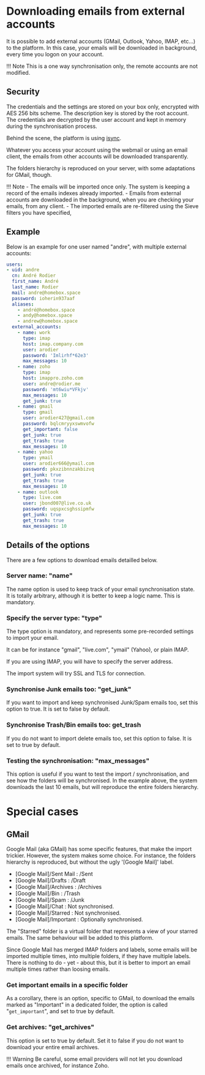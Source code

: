 # Downloading emails from external accounts

It is possible to add external accounts (GMail, Outlook, Yahoo, IMAP, etc...) to the platform.
In this case, your emails will be downloaded in background, every time you logon on your account.

!!! Note
    This is a one way synchronisation only, the remote accounts are not modified.

## Security

The credentials and the settings are stored on your box only, encrypted with AES 256 bits scheme.  The description key
is stored by the root account. The credentials are decrypted by the user account and kept in memory during the
synchronisation process.

Behind the scene, the platform is using [isync](http://isync.sourceforge.net/mbsync.html).

Whatever you access your account using the webmail or using an email client, the emails from other accounts will be
downloaded transparently.

The folders hierarchy is reproduced on your server, with some adaptations for GMail, though.

!!! Note
    - The emails will be imported once only. The system is keeping a record of the emails indexes already imported.
    - Emails from external accounts are downloaded in the background, when you are checking your emails, from any client.
    - The imported emails are re-filtered using the Sieve filters you have specified,

## Example

Below is an example for one user named "andre", with multiple external accounts:

``` yaml hl_lines="12"
users:
- uid: andre
  cn: André Rodier
  first_name: André
  last_name: Rodier
  mail: andre@homebox.space
  password: ioherin937aaf
  aliases:
    - andré@homebox.space
    - andy@homebox.space
    - andrew@homebox.space
  external_accounts:
    - name: work
      type: imap
      host: imap.company.com
      user: arodier
      password: 'Imlirhf*62e3'
      max_messages: 10
    - name: zoho
      type: imap
      host: imappro.zoho.com
      user: andre@rodier.me
      password: 'mt6wiu*VFkjv'
      max_messages: 10
      get_junk: true
    - name: gmail
      type: gmail
      user: arodier427@gmail.com
      password: bqlcmryyxswmvofw
      get_important: false
      get_junk: true
      get_trash: true
      max_messages: 10
    - name: yahoo
      type: ymail
      user: arodier666@ymail.com
      password: pkxzibnnzakbizvq
      get_junk: true
      get_trash: true
      max_messages: 10
    - name: outlook
      type: live.com
      user: jbond007@live.co.uk
      password: uqspxcsghssipmfw
      get_junk: true
      get_trash: true
      max_messages: 10
```

## Details of the options

There are a few options to download emails detailled below.

### Server name: "name"

The name option is used to keep track of your email synchronisation state. It is totally arbitrary, although
it is better to keep a logic name. This is mandatory.

### Specify the server type: "type"

The type option is mandatory, and represents some pre-recorded settings to import your email.

It can be for instance "gmail", "<span>live</span>.com", "ymail" (Yahoo), or plain IMAP.

If you are using IMAP, you will have to specify the server address.

The import system will try SSL and TLS for connection.


### Synchronise Junk emails too: "get_junk"

If you want to import and keep synchronised Junk/Spam emails too, set this option to true.
It is set to false by default.


### Synchronise Trash/Bin emails too: get_trash

If you do not want to import delete emails too, set this option to false. It is set to true by default.

### Testing the synchronisation: "max_messages"

This option is useful if you want to test the import / synchronisation, and see how the folders will be synchronised.
In the example above, the system downloads the last 10 emails, but will reproduce the entire folders hierarchy.

# Special cases

## GMail

Google Mail (aka GMail) has some specific features, that make the import trickier.
However, the system makes some choice.
For instance, the folders hierarchy is reproduced, but without the ugly '[Google Mail]' label.

- [Google Mail]/Sent Mail : /Sent
- [Google Mail]/Drafts : /Draft
- [Google Mail]/Archives : /Archives
- [Google Mail]/Bin : /Trash
- [Google Mail]/Spam : /Junk
- [Google Mail]/Chat : Not synchronised.
- [Google Mail]/Starred : Not synchronised.
- [Google Mail]/Important : Optionally synchronised.

The "Starred" folder is a virtual folder that represents a view of your starred emails.
The same behaviour will be added to this platform.

Since Google Mail has merged IMAP folders and labels, some emails will be imported multiple times,
into multiple folders, if they have multiple labels.
There is nothing to do - yet - about this, but it is better to import an email multiple times rather than
loosing emails.

### Get important emails in a specific folder

As a corollary, there is an option, specific to GMail, to download the emails marked as "Important" in
a dedicated folder, the option is called "`get_important`", and set to true by default.

### Get archives: "get_archives"

This option is set to true by default. Set it to false if you do not want to download your entire email
archives.

!!! Warning
    Be careful, some email providers will not let you download emails once archived, for instance Zoho.
